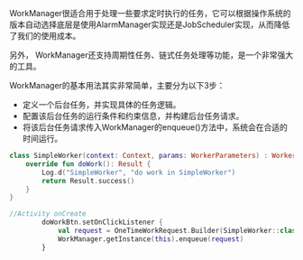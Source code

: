 WorkManager很适合用于处理一些要求定时执行的任务，它可以根据操作系统的版本自动选择底层是使用AlarmManager实现还是JobScheduler实现，从而降低了我们的使用成本。

另外， WorkManager还支持周期性任务、链式任务处理等功能，是一个非常强大的工具。

WorkManager的基本用法其实非常简单，主要分为以下3步：

- 定义一个后台任务，并实现具体的任务逻辑。
- 配置该后台任务的运行条件和约束信息，并构建后台任务请求。
- 将该后台任务请求传入WorkManager的enqueue()方法中，系统会在合适的时间运行。

```kotlin
class SimpleWorker(context: Context, params: WorkerParameters) : Worker(context, params) {
    override fun doWork(): Result {
        Log.d("SimpleWorker", "do work in SimpleWorker")
        return Result.success()
    }
}

//Activity onCreate
        doWorkBtn.setOnClickListener {
            val request = OneTimeWorkRequest.Builder(SimpleWorker::class.java).build()
            WorkManager.getInstance(this).enqueue(request)
        }
```

